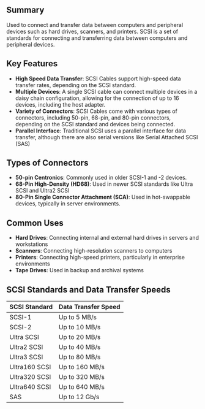 ## Summary
Used to connect and transfer data between computers and peripheral devices such as hard drives, scanners, and printers.  SCSI is a set of standards for connecting and transferring data between computers and peripheral devices.

## Key Features
- **High Speed Data Transfer**: SCSI Cables support high-speed data transfer rates, depending on the SCSI standard.
- **Multiple Devices**: A single SCSI cable can connect multiple devices in a daisy chain configuration, allowing for the connection of up to 16 devices, including the host adapter.
- **Variety of Connectors**: SCSI Cables come with various types of connectors, including 50-pin, 68-pin, and 80-pin connectors, depending on the SCSI standard and devices being connected.
- **Parallel Interface**: Traditional SCSI uses a parallel interface for data transfer, although there are also serial versions like Serial Attached SCSI (SAS)

## Types of Connectors
- **50-pin Centronics**: Commonly used in older  SCSI-1 and -2 devices.
- **68-Pin High-Density (HD68)**: Used in newer  SCSI standards like Ultra SCSI and Ultra2  SCSI
- **80-Pin Single Connector Attachment (SCA)**: Used in hot-swappable devices, typically in server environments.

## Common Uses
- **Hard Drives**: Connecting internal and external hard drives in servers and workstations
- **Scanners**: Connecting high-resolution scanners to computers
- **Printers**: Connecting high-speed printers, particularly in enterprise  environments
- **Tape Drives**: Used in  backup and archival systems

## SCSI Standards and Data Transfer Speeds

| SCSI Standard | Data Transfer Speed |
|---------------|--------------------|
| SCSI-1        | Up to 5 MB/s       |
| SCSI-2        | Up to 10 MB/s      |
| Ultra SCSI    | Up to 20 MB/s      |
| Ultra2 SCSI   | Up to 40 MB/s      |
| Ultra3 SCSI   | Up to 80 MB/s      |
| Ultra160 SCSI | Up to 160 MB/s     |
| Ultra320 SCSI | Up to 320 MB/s     |
| Ultra640 SCSI | Up to 640 MB/s     |
| SAS           | Up to 12 Gb/s      |

